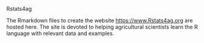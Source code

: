 Rstats4ag

The Rmarkdown files to create the website https://www.Rstats4ag.org are hosted here. The site is devoted to helping agricultural scientists learn the R language with relevant data and examples.
